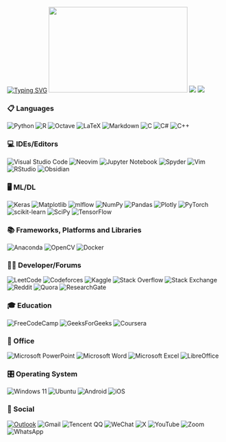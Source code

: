 [![Typing SVG](https://readme-typing-svg.demolab.com?font=Fira+Code&pause=1000&color=1E00F7&width=720&lines=Hi%2C+I'm+txctxc.++I+am+currently+a+master+student+at+XJTU)](https://git.io/typing-svg)
<img src="https://user-images.githubusercontent.com/89845641/220167426-0c5f630e-6d56-4617-9775-71c2bd025b4f.gif" width="323.6" height="200">
![](https://github-profile-summary-cards.vercel.app/api/cards/stats?username=txctxc&theme=github_dark) 
![](https://komarev.com/ghpvc/?username=txctxc)

<!--
#### Github actions to be learned:https://github.com/marketplace/actions/generate-snake-game-from-github-contribution-grid
![github-contribution-grid-snake](https://user-images.githubusercontent.com/89845641/218791674-c52db856-24d2-429f-8867-170c365730d1.svg)

### see reference in https://github.com/Ileriayo/markdown-badges 
### as well in https://docs.github.com/en/actions/quickstart
-->

 ### 📋 Languages
![Python](https://img.shields.io/badge/python-3670A0?style=for-the-badge&logo=python&logoColor=ffdd54)
![R](https://img.shields.io/badge/r-%23276DC3.svg?style=for-the-badge&logo=r&logoColor=white)
![Octave](https://img.shields.io/badge/OCTAVE-darkblue?style=for-the-badge&logo=octave&logoColor=fcd683)
![LaTeX](https://img.shields.io/badge/latex-%23008080.svg?style=for-the-badge&logo=latex&logoColor=white)
![Markdown](https://img.shields.io/badge/markdown-%23000000.svg?style=for-the-badge&logo=markdown&logoColor=white)
![C](https://img.shields.io/badge/c-%2300599C.svg?style=for-the-badge&logo=c&logoColor=white)
![C#](https://img.shields.io/badge/c%23-%23239120.svg?style=for-the-badge&logo=c-sharp&logoColor=white)
![C++](https://img.shields.io/badge/c++-%2300599C.svg?style=for-the-badge&logo=c%2B%2B&logoColor=white)

### 💻 IDEs/Editors
![Visual Studio Code](https://img.shields.io/badge/Visual%20Studio%20Code-0078d7.svg?style=for-the-badge&logo=visual-studio-code&logoColor=white)
![Neovim](https://img.shields.io/badge/NeoVim-%2357A143.svg?&style=for-the-badge&logo=neovim&logoColor=white)
![Jupyter Notebook](https://img.shields.io/badge/jupyter-%23FA0F00.svg?style=for-the-badge&logo=jupyter&logoColor=white)
![Spyder](https://img.shields.io/badge/Spyder-838485?style=for-the-badge&logo=spyder%20ide&logoColor=maroon)
![Vim](https://img.shields.io/badge/VIM-%2311AB00.svg?style=for-the-badge&logo=vim&logoColor=white)
![RStudio](https://img.shields.io/badge/RStudio-4285F4?style=for-the-badge&logo=rstudio&logoColor=white)
![Obsidian](https://img.shields.io/badge/Obsidian-%23483699.svg?style=for-the-badge&logo=obsidian&logoColor=white)

### 🖥️ ML/DL
![Keras](https://img.shields.io/badge/Keras-%23D00000.svg?style=for-the-badge&logo=Keras&logoColor=white)
![Matplotlib](https://img.shields.io/badge/Matplotlib-%23ffffff.svg?style=for-the-badge&logo=Matplotlib&logoColor=black)
![mlflow](https://img.shields.io/badge/mlflow-%23d9ead3.svg?style=for-the-badge&logo=numpy&logoColor=blue)
![NumPy](https://img.shields.io/badge/numpy-%23013243.svg?style=for-the-badge&logo=numpy&logoColor=white)
![Pandas](https://img.shields.io/badge/pandas-%23150458.svg?style=for-the-badge&logo=pandas&logoColor=white)
![Plotly](https://img.shields.io/badge/Plotly-%233F4F75.svg?style=for-the-badge&logo=plotly&logoColor=white)
![PyTorch](https://img.shields.io/badge/PyTorch-%23EE4C2C.svg?style=for-the-badge&logo=PyTorch&logoColor=white)
![scikit-learn](https://img.shields.io/badge/scikit--learn-%23F7931E.svg?style=for-the-badge&logo=scikit-learn&logoColor=white)
![SciPy](https://img.shields.io/badge/SciPy-%230C55A5.svg?style=for-the-badge&logo=scipy&logoColor=%white)
![TensorFlow](https://img.shields.io/badge/TensorFlow-%23FF6F00.svg?style=for-the-badge&logo=TensorFlow&logoColor=white)

### 📚 Frameworks, Platforms and Libraries
![Anaconda](https://img.shields.io/badge/Anaconda-%2344A833.svg?style=for-the-badge&logo=anaconda&logoColor=white)
![OpenCV](https://img.shields.io/badge/opencv-%23white.svg?style=for-the-badge&logo=opencv&logoColor=white)
![Docker](https://img.shields.io/badge/docker-%230db7ed.svg?style=for-the-badge&logo=docker&logoColor=white)



### 🧑‍💻 Developer/Forums
![LeetCode](https://img.shields.io/badge/LeetCode-000000?style=for-the-badge&logo=LeetCode&logoColor=#d16c06)
![Codeforces](https://img.shields.io/badge/Codeforces-445f9d?style=for-the-badge&logo=Codeforces&logoColor=white)
![Kaggle](https://img.shields.io/badge/Kaggle-035a7d?style=for-the-badge&logo=kaggle&logoColor=white)
![Stack Overflow](https://img.shields.io/badge/-Stackoverflow-FE7A16?style=for-the-badge&logo=stack-overflow&logoColor=white)
![Stack Exchange](https://img.shields.io/badge/StackExchange-%23ffffff.svg?style=for-the-badge&logo=StackExchange)
![Reddit](https://img.shields.io/badge/Reddit-%23FF4500.svg?style=for-the-badge&logo=Reddit&logoColor=white)
![Quora](https://img.shields.io/badge/Quora-%23B92B27.svg?style=for-the-badge&logo=Quora&logoColor=white)
![ResearchGate](https://img.shields.io/badge/ResearchGate-00CCBB?style=for-the-badge&logo=ResearchGate&logoColor=white)

### 🎓 Education
![FreeCodeCamp](https://img.shields.io/badge/Freecodecamp-%23123.svg?&style=for-the-badge&logo=freecodecamp&logoColor=green)
![GeeksForGeeks](https://img.shields.io/badge/GeeksforGeeks-gray?style=for-the-badge&logo=geeksforgeeks&logoColor=35914c)
![Coursera](https://img.shields.io/badge/Coursera-%230056D2.svg?style=for-the-badge&logo=Coursera&logoColor=white)

### 🏢 Office
![Microsoft PowerPoint](https://img.shields.io/badge/Microsoft_PowerPoint-B7472A?style=for-the-badge&logo=microsoft-powerpoint&logoColor=white)
![Microsoft Word](https://img.shields.io/badge/Microsoft_Word-2B579A?style=for-the-badge&logo=microsoft-word&logoColor=white)
![Microsoft Excel](https://img.shields.io/badge/Microsoft_Excel-217346?style=for-the-badge&logo=microsoft-excel&logoColor=white)
![LibreOffice](https://img.shields.io/badge/LibreOffice-%2318A303?style=for-the-badge&logo=LibreOffice&logoColor=white)

### 🎛️ Operating System
![Windows 11](https://img.shields.io/badge/Windows%2011-%230079d5.svg?style=for-the-badge&logo=Windows%2011&logoColor=white)
![Ubuntu](https://img.shields.io/badge/Ubuntu-E95420?style=for-the-badge&logo=ubuntu&logoColor=white)
![Android](https://img.shields.io/badge/Android-3DDC84?style=for-the-badge&logo=android&logoColor=white)
![iOS](https://img.shields.io/badge/iOS-000000?style=for-the-badge&logo=ios&logoColor=white)

### 💬 Social
[![Outlook](https://img.shields.io/badge/Microsoft_Outlook-0078D4?style=for-the-badge&logo=microsoft-outlook&logoColor=white)](mailto:txc_txc@outlook.com)
![Gmail](https://img.shields.io/badge/Gmail-D14836?style=for-the-badge&logo=gmail&logoColor=white)
![Tencent QQ](https://img.shields.io/badge/Tencent%23QQ-%2312B7F5?style=for-the-badge&logo=tencentqq&logoColor=white)
![WeChat](https://img.shields.io/badge/WeChat-07C160?style=for-the-badge&logo=wechat&logoColor=white)
![X](https://img.shields.io/badge/X-%23000000.svg?style=for-the-badge&logo=X&logoColor=white)
![YouTube](https://img.shields.io/badge/YouTube-%23FF0000.svg?style=for-the-badge&logo=YouTube&logoColor=white)
![Zoom](https://img.shields.io/badge/Zoom-2D8CFF?style=for-the-badge&logo=zoom&logoColor=white)
![WhatsApp](https://img.shields.io/badge/WhatsApp-25D366?style=for-the-badge&logo=whatsapp&logoColor=white)



<!--
**txctxc/txctxc** is a ✨ _special_ ✨ repository because its `README.md` (this file) appears on your GitHub profile.

Here are some ideas to get you started:

- 🔭 I’m currently working on ...
- 🌱 I’m currently learning ...
- 👯 I’m looking to collaborate on ...
- 🤔 I’m looking for help with ...
- 💬 Ask me about ...
- 📫 How to reach me: ...
- 😄 Pronouns: ...
- ⚡ Fun fact: ...
-->
